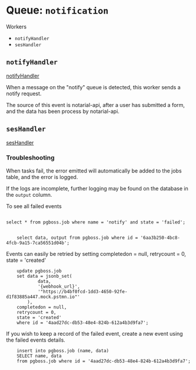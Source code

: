 # Queue: `notification`

Workers
- `notifyHandler`
- `sesHandler`

## `notifyHandler`
[notifyHandler]('./queues/notify/workers/notifyHandler.ts')

When a message on the "notify" queue is detected, this worker sends a notify request.

The source of this event is notarial-api, after a user has submitted a form, and the data has been process by notarial-api.

## `sesHandler`
[sesHandler]('./queues/notify/workers/sesHandlerHandler.ts')

### Troubleshooting

When tasks fail, the error emitted will automatically be added to the jobs table, and the error is logged.

If the logs are incomplete, further logging may be found on the database in the `output` column.

To see all failed events

```postgresql
   
select * from pgboss.job where name = 'notify' and state = 'failed';
    
```

```postgresql
    select data, output from pgboss.job where id = '6aa3b250-4bc8-4fcb-9a15-7ca56551d04b';
```


Events can easily be retried by setting completedon = null, retrycount = 0, state = 'created'
```postgresql
    update pgboss.job
    set data = jsonb_set(
            data,
            '{webhook_url}',
            '"https://b4bf0fcd-1dd3-4650-92fe-d1f83885a447.mock.pstmn.io"'
        ),
    completedon = null,
    retrycount = 0,
    state = 'created'
    where id = '4aad27dc-db53-48e4-824b-612a4b3d9fa7';
```

If you wish to keep a record of the failed event, create a new event using the failed events details.
```postgresql
    insert into pgboss.job (name, data)
    SELECT name, data
    from pgboss.job where id = '4aad27dc-db53-48e4-824b-612a4b3d9fa7';
```